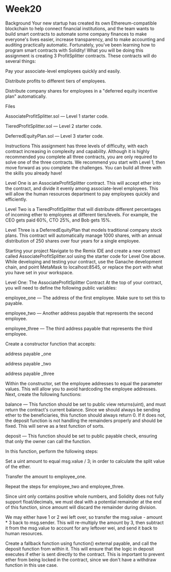 # Week20



Background
Your new startup has created its own Ethereum-compatible blockchain to help connect financial institutions, and the team wants to build smart contracts to automate some company finances to make everyone's lives easier, increase transparency, and to make accounting and auditing practically automatic.
Fortunately, you've been learning how to program smart contracts with Solidity! What you will be doing this assignment is creating 3 ProfitSplitter contracts. These contracts will do several things:


Pay your associate-level employees quickly and easily.


Distribute profits to different tiers of employees.


Distribute company shares for employees in a "deferred equity incentive plan" automatically.



Files


AssociateProfitSplitter.sol — Level 1 starter code.


TieredProfitSplitter.sol — Level 2 starter code.


DeferredEquityPlan.sol — Level 3 starter code.



Instructions
This assignment has three levels of difficulty, with each contract increasing in complexity and capability. Although it is highly recommended you complete all three contracts, you are only required to solve one of the three contracts. We recommend you start with Level 1, then move forward as you complete the challenges. You can build all three with the skills you already have!


Level One is an AssociateProfitSplitter contract. This will accept ether into the contract, and divide it evenly among associate-level employees. This will allow the human resources department to pay employees quickly and efficiently.


Level Two is a TieredProfitSplitter that will distribute different percentages of incoming ether to employees at different tiers/levels. For example, the CEO gets paid 60%, CTO 25%, and Bob gets 15%.


Level Three is a DeferredEquityPlan that models traditional company stock plans. This contract will automatically manage 1000 shares, with an annual distribution of 250 shares over four years for a single employee.



Starting your project
Navigate to the Remix IDE and create a new contract called AssociateProfitSplitter.sol using the starter code for Level One above.
While developing and testing your contract, use the Ganache development chain, and point MetaMask to localhost:8545, or replace the port with what you have set in your workspace.

Level One: The AssociateProfitSplitter Contract
At the top of your contract, you will need to define the following public variables:


employee_one — The address of the first employee. Make sure to set this to payable.


employee_two — Another address payable that represents the second employee.


employee_three — The third address payable that represents the third employee.


Create a constructor function that accepts:


address payable _one


address payable _two


address payable _three


Within the constructor, set the employee addresses to equal the parameter values. This will allow you to avoid hardcoding the employee addresses.
Next, create the following functions:


balance — This function should be set to public view returns(uint), and must return the contract's current balance. Since we should always be sending ether to the beneficiaries, this function should always return 0. If it does not, the deposit function is not handling the remainders properly and should be fixed. This will serve as a test function of sorts.


deposit — This function should be set to public payable check, ensuring that only the owner can call the function.


In this function, perform the following steps:


Set a uint amount to equal msg.value / 3; in order to calculate the split value of the ether.


Transfer the amount to employee_one.


Repeat the steps for employee_two and employee_three.


Since uint only contains positive whole numbers, and Solidity does not fully support float/decimals, we must deal with a potential remainder at the end of this function, since amount will discard the remainder during division.


We may either have 1 or 2 wei left over, so transfer the msg.value - amount * 3 back to msg.sender. This will re-multiply the amount by 3, then subtract it from the msg.value to account for any leftover wei, and send it back to human resources.






Create a fallback function using function() external payable, and call the deposit function from within it. This will ensure that the logic in deposit executes if ether is sent directly to the contract. This is important to prevent ether from being locked in the contract, since we don't have a withdraw function in this use case.



